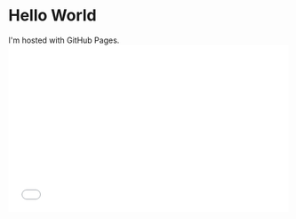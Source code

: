 <!DOCTYPE.html>
<html>
  <body>
  <h1>Hello World</h1>
  <p1>I'm hosted with GitHub Pages.</p1>
  <iframe src="//www.pixton.com/embed/vzdaextt" frameborder="0" width="100%" height="300" allowfullscreen></iframe>
  </body>
</html>
